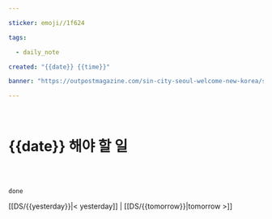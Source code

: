 ```yaml
---

sticker: emoji//1f624

tags:

  - daily_note

created: "{{date}} {{time}}"

banner: "https://outpostmagazine.com/sin-city-seoul-welcome-new-korea/seoul-skyline-photo/"

---
```


​

# {{date}} 해야 할 일

​



```tasks

done

```

[[DS/{{yesterday}}|< yesterday]] | [[DS/{{tomorrow}}|tomorrow >]]